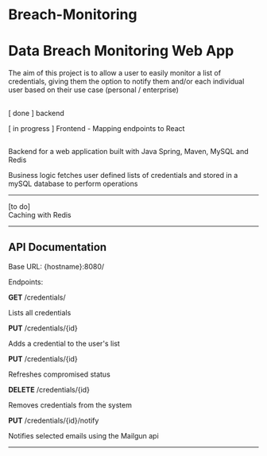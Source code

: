 # Breach-Monitoring
# Data Breach Monitoring Web App

The aim of this project is to allow a user to easily monitor a list of credentials, giving them the option to notify them and/or each individual user
based on their use case (personal / enterprise)

##



[ done ] backend 


[ in progress ] Frontend - Mapping endpoints to React 


## 
Backend for a web application built with Java Spring, Maven, MySQL and Redis 

Business logic fetches user defined lists of credentials and stored in a mySQL database to perform operations

_________________________________________________________________________________________________________________________________________________
[to do]                     
Caching with Redis
_________________________________________________________________________________________________________________________________________________
## API Documentation
Base URL: {hostname}:8080/

Endpoints:

**GET** /credentials/ 

Lists all credentials

**PUT**  /credentials/{id} 

Adds a credential to the user's list

**PUT**  /credentials/{id}

Refreshes compromised status

**DELETE**  /credentials/{id}

Removes credentials from the system

**PUT** /credentials/{id}/notify

Notifies selected emails using the Mailgun api 



_________________________________________________________________________________________________________________________________________________

